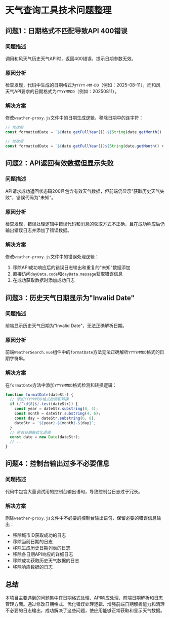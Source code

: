 # 天气查询工具技术问题整理

## 问题1：日期格式不匹配导致API 400错误

### 问题描述
调用和风天气历史天气API时，返回400错误，提示日期参数无效。

### 原因分析
检查发现，代码中生成的日期格式为`YYYY-MM-DD`（例如：2025-08-11），而和风天气API要求的日期格式为`YYYYMMDD`（例如：20250811）。

### 解决方案
修改`weather-proxy.js`文件中的日期生成逻辑，移除日期中的连字符：
```javascript
// 修改前
const formattedDate = `${date.getFullYear()}-${String(date.getMonth() + 1).padStart(2, '0')}-${String(date.getDate()).padStart(2, '0')}`;

// 修改后
const formattedDate = `${date.getFullYear()}${String(date.getMonth() + 1).padStart(2, '0')}${String(date.getDate()).padStart(2, '0')}`;
```

## 问题2：API返回有效数据但显示失败

### 问题描述
API请求成功返回状态码200且包含有效天气数据，但前端仍显示"获取历史天气失败"，错误代码为"未知"。

### 原因分析
检查发现，错误处理逻辑中错误代码和消息的获取方式不正确，且在成功响应后仍输出错误日志并添加了错误数据。

### 解决方案
修改`weather-proxy.js`文件中的错误处理逻辑：
1. 移除API成功响应后的错误日志输出和重复的"未知"数据添加
2. 直接访问`dayData.code`和`dayData.message`获取错误信息
3. 在成功获取数据时添加成功日志

## 问题3：历史天气日期显示为"Invalid Date"

### 问题描述
前端显示历史天气日期为"Invalid Date"，无法正确解析日期。

### 原因分析
前端`WeatherSearch.vue`组件中的`formatDate`方法无法正确解析`YYYYMMDD`格式的日期字符串。

### 解决方案
在`formatDate`方法中添加`YYYYMMDD`格式检测和转换逻辑：
```javascript
function formatDate(dateStr) {
  // 添加YYYYMMDD格式检测和转换
  if (/^\d{8}$/.test(dateStr)) {
    const year = dateStr.substring(0, 4);
    const month = dateStr.substring(4, 6);
    const day = dateStr.substring(6, 8);
    dateStr = `${year}-${month}-${day}`;
  }
  // 原有日期格式化逻辑
  const date = new Date(dateStr);
  // ...
}
```

## 问题4：控制台输出过多不必要信息

### 问题描述
代码中包含大量调试用的控制台输出语句，导致控制台日志过于冗长。

### 解决方案
删除`weather-proxy.js`文件中不必要的控制台输出语句，保留必要的错误信息输出：
- 移除城市ID获取成功的日志
- 移除当前日期的日志
- 移除生成历史日期列表的日志
- 移除各日期API响应的详细日志
- 移除成功获取历史天气数据的日志
- 移除响应数据的日志

## 总结
本项目主要遇到的问题集中在日期格式处理、API响应处理、前端日期解析和日志管理方面。通过修改日期格式、优化错误处理逻辑、增强前端日期解析能力和清理不必要的日志输出，成功解决了这些问题，使应用能够正常获取和显示天气数据。